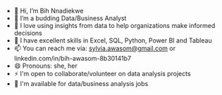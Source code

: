 - 👋 Hi, I’m Bih Nnadiekwe
- 👀 I’m a budding Data/Business Analyst
- 🌱 I love using insights from data to help organizations make informed decisions
- 💞️ I have excellent skills in Excel, SQL, Python, Power BI and Tableau
- 📫 You can reach me via: sylvia.awasom@gmail.com or linkedin.com/in/bih-awasom-8b30141b7
- 😄 Pronouns: she, her
- ⚡ I'm open to collaborate/volunteer on data analysis projects
- 👀 I'm available for data/business analysis jobs

<!---
Bih13/Bih13 is a ✨ special ✨ repository because its `README.md` (this file) appears on your GitHub profile.
You can click the Preview link to take a look at your changes.
--->
